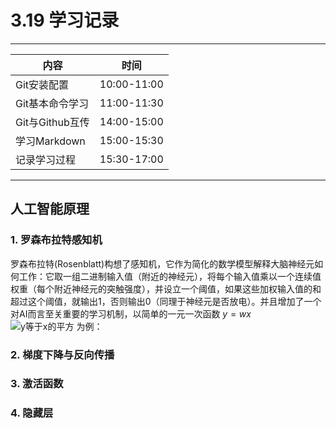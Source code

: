 # 3.19 学习记录
---
| 内容         | 时间        |
| ------------ | ----------- |
| Git安装配置  | 10:00-11:00 |
| Git基本命令学习 | 11:00-11:30 |
| Git与Github互传 | 14:00-15:00 |
| 学习Markdown   | 15:00-15:30 |
| 记录学习过程   | 15:30-17:00 |
---
## 人工智能原理 
### 1. 罗森布拉特感知机
罗森布拉特(Rosenblatt)构想了感知机，它作为简化的数学模型解释大脑神经元如何工作：它取一组二进制输入值（附近的神经元），将每个输入值乘以一个连续值权重（每个附近神经元的突触强度），并设立一个阈值，如果这些加权输入值的和超过这个阈值，就输出1，否则输出0（同理于神经元是否放电）。并且增加了一个对AI而言至关重要的学习机制，以简单的一元一次函数 
$y=wx$  
![y等于x的平方](https://latex.codecogs.com/svg.image?y=x^2) 
为例：
### 2. 梯度下降与反向传播
### 3. 激活函数
### 4. 隐藏层
